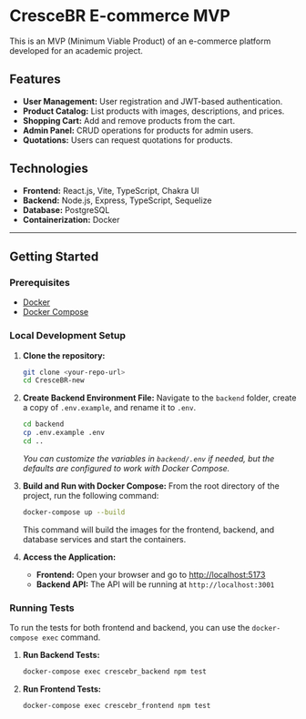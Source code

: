 # CresceBR E-commerce MVP

This is an MVP (Minimum Viable Product) of an e-commerce platform developed for an academic project.

## Features

- **User Management:** User registration and JWT-based authentication.
- **Product Catalog:** List products with images, descriptions, and prices.
- **Shopping Cart:** Add and remove products from the cart.
- **Admin Panel:** CRUD operations for products for admin users.
- **Quotations:** Users can request quotations for products.

## Technologies

- **Frontend:** React.js, Vite, TypeScript, Chakra UI
- **Backend:** Node.js, Express, TypeScript, Sequelize
- **Database:** PostgreSQL
- **Containerization:** Docker

---

## Getting Started

### Prerequisites

- [Docker](https://www.docker.com/get-started)
- [Docker Compose](https://docs.docker.com/compose/install/)

### Local Development Setup

1.  **Clone the repository:**

    ```bash
    git clone <your-repo-url>
    cd CresceBR-new
    ```

2.  **Create Backend Environment File:**
    Navigate to the `backend` folder, create a copy of `.env.example`, and rename it to `.env`.

    ```bash
    cd backend
    cp .env.example .env
    cd ..
    ```

    _You can customize the variables in `backend/.env` if needed, but the defaults are configured to work with Docker Compose._

3.  **Build and Run with Docker Compose:**
    From the root directory of the project, run the following command:

    ```bash
    docker-compose up --build
    ```

    This command will build the images for the frontend, backend, and database services and start the containers.

4.  **Access the Application:**
    - **Frontend:** Open your browser and go to [http://localhost:5173](http://localhost:5173)
    - **Backend API:** The API will be running at `http://localhost:3001`

### Running Tests

To run the tests for both frontend and backend, you can use the `docker-compose exec` command.

1.  **Run Backend Tests:**

    ```bash
    docker-compose exec crescebr_backend npm test
    ```

2.  **Run Frontend Tests:**
    ```bash
    docker-compose exec crescebr_frontend npm test
    ```
